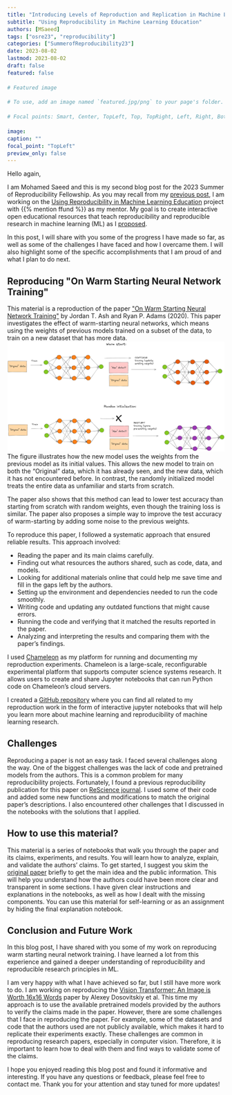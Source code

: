 ```yaml
---
title: "Introducing Levels of Reproduction and Replication in Machine Learning"
subtitle: "Using Reproducibility in Machine Learning Education" 
authors: [MSaeed]
tags: ["osre23", "reproducibility"]
categories: ["SummerofReproducibility23"]
date: 2023-08-02
lastmod: 2023-08-02
draft: false
featured: false

# Featured image

# To use, add an image named `featured.jpg/png` to your page's folder.

# Focal points: Smart, Center, TopLeft, Top, TopRight, Left, Right, BottomLeft, Bottom, BottomRight.

image:
caption: ""
focal_point: "TopLeft"
preview_only: false
---
```


Hello again,

I am Mohamed Saeed and this is my second blog post for the 2023 Summer of Reproducibility Fellowship. As you may recall from my [previous post](/report/osre23/nyu/eduml/20230601-MSaeed), I am working on the [Using Reproducibility in Machine Learning Education](/project/osre23/nyu/eduml) project with {{% mention ffund %}} as my mentor. My goal is to create interactive open educational resources that teach reproducibility and reproducible research in machine learning (ML) as I [proposed](https://drive.google.com/file/d/13HnCMZawpabiLdBoOiaJFF2mNXIPLCVJ/view?usp=sharing).

In this post, I will share with you some of the progress I have made so far, as well as some of the challenges I have faced and how I overcame them. I will also highlight some of the specific accomplishments that I am proud of and what I plan to do next.

## Reproducing "On Warm Starting Neural Network Training"

This material is a reproduction of the paper ["On Warm Starting Neural Network Training"](https://arxiv.org/abs/1910.08475) by Jordan T. Ash and Ryan P. Adams (2020). This paper investigates the effect of warm-starting neural networks, which means using the weights of previous models trained on a subset of the data, to train on a new dataset that has more data.
![](warm_start.png)
The figure illustrates how the new model uses the weights from the previous model as its initial values. This allows the new model to train on both the “Original” data, which it has already seen, and the new data, which it has not encountered before. In contrast, the randomly initialized model treats the entire data as unfamiliar and starts from scratch.

The paper also shows that this method can lead to lower test accuracy than starting from scratch with random weights, even though the training loss is similar. The paper also proposes a simple way to improve the test accuracy of warm-starting by adding some noise to the previous weights.

To reproduce this paper, I followed a systematic approach that ensured reliable results. This approach involved:

- Reading the paper and its main claims carefully.
- Finding out what resources the authors shared, such as code, data, and models.
- Looking for additional materials online that could help me save time and fill in the gaps left by the authors.
- Setting up the environment and dependencies needed to run the code smoothly.
- Writing code and updating any outdated functions that might cause errors.
- Running the code and verifying that it matched the results reported in the paper.
- Analyzing and interpreting the results and comparing them with the paper’s findings.

I used [Chameleon](https://chameleoncloud.org/) as my platform for running and documenting my reproduction experiments. Chameleon is a large-scale, reconfigurable experimental platform that supports computer science systems research. It allows users to create and share Jupyter notebooks that can run Python code on Chameleon’s cloud servers.

I created a [GitHub repository](https://github.com/mohammed183/re_warm_start_nn) where you can find all related to my reproduction work in the form of interactive jupyter notebooks that will help you learn more about machine learning and reproducibility of machine learning research.

## Challenges

Reproducing a paper is not an easy task. I faced several challenges along the way. One of the biggest challenges was the lack of code and pretrained models from the authors. This is a common problem for many reproducibility projects. Fortunately, I found a previous reproducibility publication for this paper on [ReScience journal](https://rescience.github.io/bibliography/Kireev_2021.html). I used some of their code and added some new functions and modifications to match the original paper’s descriptions. I also encountered other challenges that I discussed in the notebooks with the solutions that I applied.

## How to use this material?

This material is a series of notebooks that walk you through the paper and its claims, experiments, and results. You will learn how to analyze, explain, and validate the authors’ claims. To get started, I suggest you skim the [original paper](https://arxiv.org/abs/1910.08475) briefly to get the main idea and the public information. This will help you understand how the authors could have been more clear and transparent in some sections. I have given clear instructions and explanations in the notebooks, as well as how I dealt with the missing components. You can use this material for self-learning or as an assignment by hiding the final explanation notebook.

## Conclusion and Future Work

In this blog post, I have shared with you some of my work on reproducing warm starting neural network training. I have learned a lot from this experience and gained a deeper understanding of reproducibility and reproducible research principles in ML.

I am very happy with what I have achieved so far, but I still have more work to do. I am working on reproducing the [Vision Transformer: An Image is Worth 16x16 Words](https://arxiv.org/abs/2010.11929) paper by Alexey Dosovitskiy et al. This time my approach is to use the available pretrained models provided by the authors to verify the claims made in the paper. However, there are some challenges that I face in reproducing the paper. For example, some of the datasets and code that the authors used are not publicly available, which makes it hard to replicate their experiments exactly. These challenges are common in reproducing research papers, especially in computer vision. Therefore, it is important to learn how to deal with them and find ways to validate some of the claims.

I hope you enjoyed reading this blog post and found it informative and interesting. If you have any questions or feedback, please feel free to contact me. Thank you for your attention and stay tuned for more updates!
